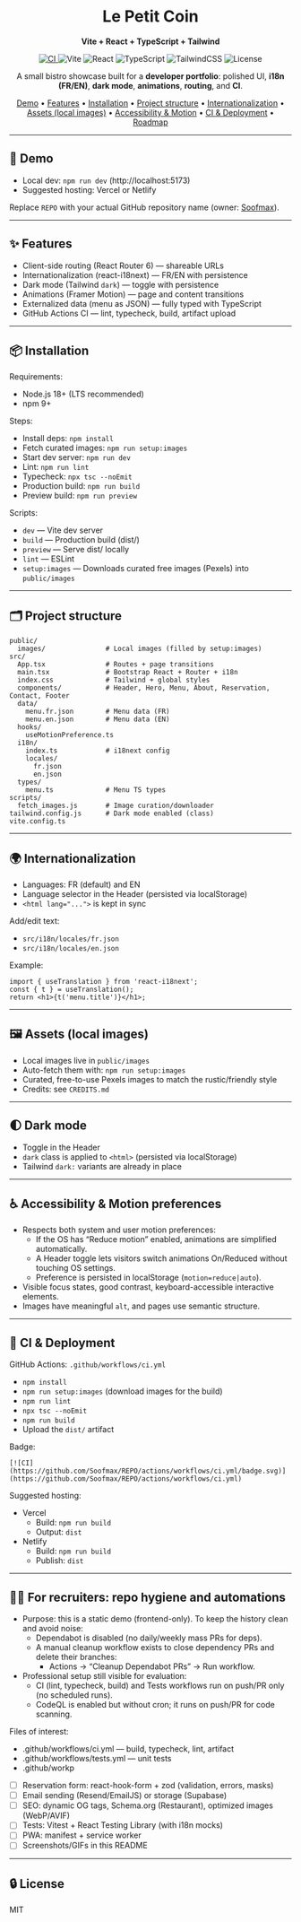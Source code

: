 <div align="center">

<h1>Le Petit Coin</h1>
<p><strong>Vite + React + TypeScript + Tailwind</strong></p>

<p>
<a href="https://github.com/Soofmax/REPO/actions/workflows/ci.yml">
<img alt="CI" src="https://img.shields.io/github/actions/workflow/status/Soofmax/REPO/ci.yml?branch=main&label=CI&logo=github" />
</a>
<img alt="Vite" src="https://img.shields.io/badge/Vite-5-646CFF?logo=vite&logoColor=white" />
<img alt="React" src="https://img.shields.io/badge/React-18-61DAFB?logo=react&logoColor=061d2f" />
<img alt="TypeScript" src="https://img.shields.io/badge/TypeScript-5-3178C6?logo=typescript&logoColor=white" />
<img alt="TailwindCSS" src="https://img.shields.io/badge/Tailwind-3-38B2AC?logo=tailwindcss&logoColor=white" />
<img alt="License" src="https://img.shields.io/badge/License-MIT-green.svg" />
</p>

<p>A small bistro showcase built for a <strong>developer portfolio</strong>: polished UI, <strong>i18n (FR/EN)</strong>, <strong>dark mode</strong>, <strong>animations</strong>, <strong>routing</strong>, and <strong>CI</strong>.</p>

<p>
  <a href="#-demo">Demo</a> •
  <a href="#-features">Features</a> •
  <a href="#-installation">Installation</a> •
  <a href="#-project-structure">Project structure</a> •
  <a href="#-internationalization">Internationalization</a> •
  <a href="#-assets-local-images">Assets (local images)</a> •
  <a href="#-accessibility--motion-preferences">Accessibility & Motion</a> •
  <a href="#-ci--deployment">CI & Deployment</a> •
  <a href="#-roadmap">Roadmap</a>
</p>

</div>

---

## 🚀 Demo

- Local dev: `npm run dev` (http://localhost:5173)
- Suggested hosting: Vercel or Netlify

Replace `REPO` with your actual GitHub repository name (owner: <a href="https://github.com/Soofmax">Soofmax</a>).

---

## ✨ Features

- Client-side routing (React Router 6) — shareable URLs
- Internationalization (react-i18next) — FR/EN with persistence
- Dark mode (Tailwind `dark`) — toggle with persistence
- Animations (Framer Motion) — page and content transitions
- Externalized data (menu as JSON) — fully typed with TypeScript
- GitHub Actions CI — lint, typecheck, build, artifact upload

---

## 📦 Installation

Requirements:
- Node.js 18+ (LTS recommended)
- npm 9+

Steps:
- Install deps: `npm install`
- Fetch curated images: `npm run setup:images`
- Start dev server: `npm run dev`
- Lint: `npm run lint`
- Typecheck: `npx tsc --noEmit`
- Production build: `npm run build`
- Preview build: `npm run preview`

Scripts:
- `dev` — Vite dev server
- `build` — Production build (dist/)
- `preview` — Serve dist/ locally
- `lint` — ESLint
- `setup:images` — Downloads curated free images (Pexels) into `public/images`

---

## 🗂️ Project structure

```
public/
  images/               # Local images (filled by setup:images)
src/
  App.tsx               # Routes + page transitions
  main.tsx              # Bootstrap React + Router + i18n
  index.css             # Tailwind + global styles
  components/           # Header, Hero, Menu, About, Reservation, Contact, Footer
  data/
    menu.fr.json        # Menu data (FR)
    menu.en.json        # Menu data (EN)
  hooks/
    useMotionPreference.ts
  i18n/
    index.ts            # i18next config
    locales/
      fr.json
      en.json
  types/
    menu.ts             # Menu TS types
scripts/
  fetch_images.js       # Image curation/downloader
tailwind.config.js      # Dark mode enabled (class)
vite.config.ts
```

---

## 🌍 Internationalization

- Languages: FR (default) and EN
- Language selector in the Header (persisted via localStorage)
- `<html lang="...">` is kept in sync

Add/edit text:
- `src/i18n/locales/fr.json`
- `src/i18n/locales/en.json`

Example:
```tsx
import { useTranslation } from 'react-i18next';
const { t } = useTranslation();
return <h1>{t('menu.title')}</h1>;
```

---

## 🖼️ Assets (local images)

- Local images live in `public/images`
- Auto-fetch them with: `npm run setup:images`
- Curated, free-to-use Pexels images to match the rustic/friendly style
- Credits: see `CREDITS.md`

---

## 🌓 Dark mode

- Toggle in the Header
- `dark` class is applied to `<html>` (persisted via localStorage)
- Tailwind `dark:` variants are already in place

---

## ♿ Accessibility & Motion preferences

- Respects both system and user motion preferences:
  - If the OS has “Reduce motion” enabled, animations are simplified automatically.
  - A Header toggle lets visitors switch animations On/Reduced without touching OS settings.
  - Preference is persisted in localStorage (`motion=reduce|auto`).
- Visible focus states, good contrast, keyboard-accessible interactive elements.
- Images have meaningful `alt`, and pages use semantic structure.

---

## 🧪 CI & Deployment

GitHub Actions: `.github/workflows/ci.yml`
- `npm install`
- `npm run setup:images` (download images for the build)
- `npm run lint`
- `npx tsc --noEmit`
- `npm run build`
- Upload the `dist/` artifact

Badge:
```
[![CI](https://github.com/Soofmax/REPO/actions/workflows/ci.yml/badge.svg)](https://github.com/Soofmax/REPO/actions/workflows/ci.yml)
```

Suggested hosting:
- Vercel
  - Build: `npm run build`
  - Output: `dist`
- Netlify
  - Build: `npm run build`
  - Publish: `dist`

---

## 🧑‍💼 For recruiters: repo hygiene and automations

- Purpose: this is a static demo (frontend-only). To keep the history clean and avoid noise:
  - Dependabot is disabled (no daily/weekly mass PRs for deps).
  - A manual cleanup workflow exists to close dependency PRs and delete their branches:
    - Actions → “Cleanup Dependabot PRs” → Run workflow.
- Professional setup still visible for evaluation:
  - CI (lint, typecheck, build) and Tests workflows run on push/PR only (no scheduled runs).
  - CodeQL is enabled but without cron; it runs on push/PR for code scanning.

Files of interest:
- .github/workflows/ci.yml — build, typecheck, lint, artifact
- .github/workflows/tests.yml — unit tests
- .github/workp

- [ ] Reservation form: react-hook-form + zod (validation, errors, masks)
- [ ] Email sending (Resend/EmailJS) or storage (Supabase)
- [ ] SEO: dynamic OG tags, Schema.org (Restaurant), optimized images (WebP/AVIF)
- [ ] Tests: Vitest + React Testing Library (with i18n mocks)
- [ ] PWA: manifest + service worker
- [ ] Screenshots/GIFs in this README

---

## 🔒 License

MIT